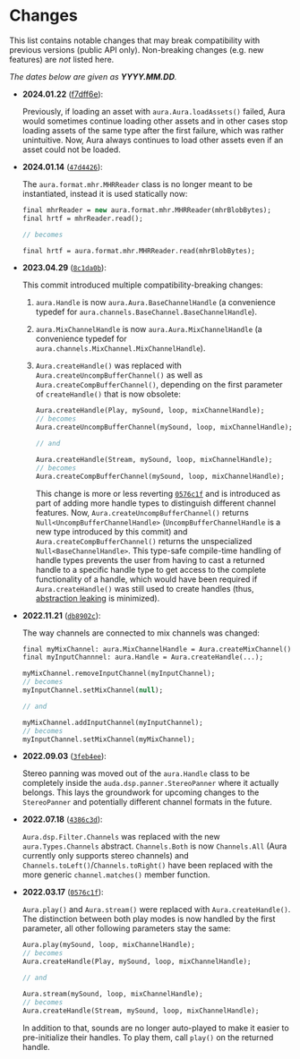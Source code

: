 # Changes

This list contains notable changes that may break compatibility with previous versions (public API only).
Non-breaking changes (e.g. new features) are _not_ listed here.

_The dates below are given as **YYYY.MM.DD**._

- **2024.01.22** ([f7dff6e](https://github.com/MoritzBrueckner/aura/commit/f7dff6ea3840ed7c42c8994a735cc534525d0b63)):

  Previously, if loading an asset with `aura.Aura.loadAssets()` failed, Aura would sometimes continue loading other assets and in other cases stop loading assets of the same type after the first failure, which was rather unintuitive.
  Now, Aura always continues to load other assets even if an asset could not be loaded.

- **2024.01.14** ([`47d4426`](https://github.com/MoritzBrueckner/aura/commit/47d4426ffd93a5efb24eb5dc4c2d2a985e1010f5)):

  The `aura.format.mhr.MHRReader` class is no longer meant to be instantiated, instead it is used statically now:

  ```haxe
  final mhrReader = new aura.format.mhr.MHRReader(mhrBlobBytes);
  final hrtf = mhrReader.read();

  // becomes

  final hrtf = aura.format.mhr.MHRReader.read(mhrBlobBytes);
  ```

- **2023.04.29** ([`8c1da0b`](https://github.com/MoritzBrueckner/aura/commit/8c1da0b039c55f56400f6270ca109b58c4a48526)):

  This commit introduced multiple compatibility-breaking changes:

  1. `aura.Handle` is now `aura.Aura.BaseChannelHandle` (a convenience typedef for `aura.channels.BaseChannel.BaseChannelHandle`).

  2. `aura.MixChannelHandle` is now `aura.Aura.MixChannelHandle` (a convenience typedef for `aura.channels.MixChannel.MixChannelHandle`).

  3. `Aura.createHandle()` was replaced with `Aura.createUncompBufferChannel()` as well as `Aura.createCompBufferChannel()`, depending on the first parameter of `createHandle()` that is now obsolete:

     ```haxe
     Aura.createHandle(Play, mySound, loop, mixChannelHandle);
     // becomes
     Aura.createUncompBufferChannel(mySound, loop, mixChannelHandle);

     // and

     Aura.createHandle(Stream, mySound, loop, mixChannelHandle);
     // becomes
     Aura.createCompBufferChannel(mySound, loop, mixChannelHandle);
     ```

     This change is more or less reverting [`0576c1f`](https://github.com/MoritzBrueckner/aura/commit/0576c1f657c5ff11d72f1916ae1b3f81ee0e2be7) and is introduced as part of adding more handle types to distinguish different channel features.
     Now, `Aura.createUncompBufferChannel()` returns `Null<UncompBufferChannelHandle>` (`UncompBufferChannelHandle` is a new type introduced by this commit) and `Aura.createCompBufferChannel()` returns the unspecialized `Null<BaseChannelHandle>`.
     This type-safe compile-time handling of handle types prevents the user from having to cast a returned handle to a specific handle type to get access to the complete functionality of a handle, which would have been required if `Aura.createHandle()` was still used to create handles (thus, [abstraction leaking](https://en.wikipedia.org/wiki/Leaky_abstraction) is minimized).

- **2022.11.21** ([`db8902c`](https://github.com/MoritzBrueckner/aura/commit/db8902c2816cdb7acbe221c97e3f454175df79c5)):

  The way channels are connected to mix channels was changed:

  ```haxe
  final myMixChannel: aura.MixChannelHandle = Aura.createMixChannel();
  final myInputChannnel: aura.Handle = Aura.createHandle(...);

  myMixChannel.removeInputChannel(myInputChannel);
  // becomes
  myInputChannel.setMixChannel(null);

  // and

  myMixChannel.addInputChannel(myInputChannel);
  // becomes
  myInputChannel.setMixChannel(myMixChannel);
  ```

- **2022.09.03** ([`3feb4ee`](https://github.com/MoritzBrueckner/aura/commit/3feb4eec6f5c9e10a7bc305c91c47c2aa1d52e1e)):

  Stereo panning was moved out of the `aura.Handle` class to be completely inside
  the `auda.dsp.panner.StereoPanner` where it actually belongs. This lays the
  groundwork for upcoming changes to the `StereoPanner` and potentially different
  channel formats in the future.

- **2022.07.18** ([`4386c3d`](https://github.com/MoritzBrueckner/aura/commit/4386c3dd6bcfe894016dc0c631c07881cbe7eba6)):

  `Aura.dsp.Filter.Channels` was replaced with the new `aura.Types.Channels`
  abstract. `Channels.Both` is now `Channels.All` (Aura currently only supports
  stereo channels) and `Channels.toLeft()`/`Channels.toRight()` have been
  replaced with the more generic `channel.matches()` member function.

- **2022.03.17** ([`0576c1f`](https://github.com/MoritzBrueckner/aura/commit/0576c1f657c5ff11d72f1916ae1b3f81ee0e2be7)):

  `Aura.play()` and `Aura.stream()` were replaced with `Aura.createHandle()`.
  The distinction between both play modes is now handled by the first parameter,
  all other following parameters stay the same:

  ```haxe
  Aura.play(mySound, loop, mixChannelHandle);
  // becomes
  Aura.createHandle(Play, mySound, loop, mixChannelHandle);

  // and

  Aura.stream(mySound, loop, mixChannelHandle);
  // becomes
  Aura.createHandle(Stream, mySound, loop, mixChannelHandle);
  ```

  In addition to that, sounds are no longer auto-played to make it easier to
  pre-initialize their handles. To play them, call `play()` on the returned
  handle.
